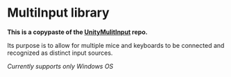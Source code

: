 # MultiInput library

**This is a copypaste of the [UnityMulitInput](https://github.com/MarkusSecundus/UnityMultiInput) repo.**    

Its purpose is to allow for multiple mice and keyboards to be connected and recognized as distinct input sources.  

_Currently supports only Windows OS_
